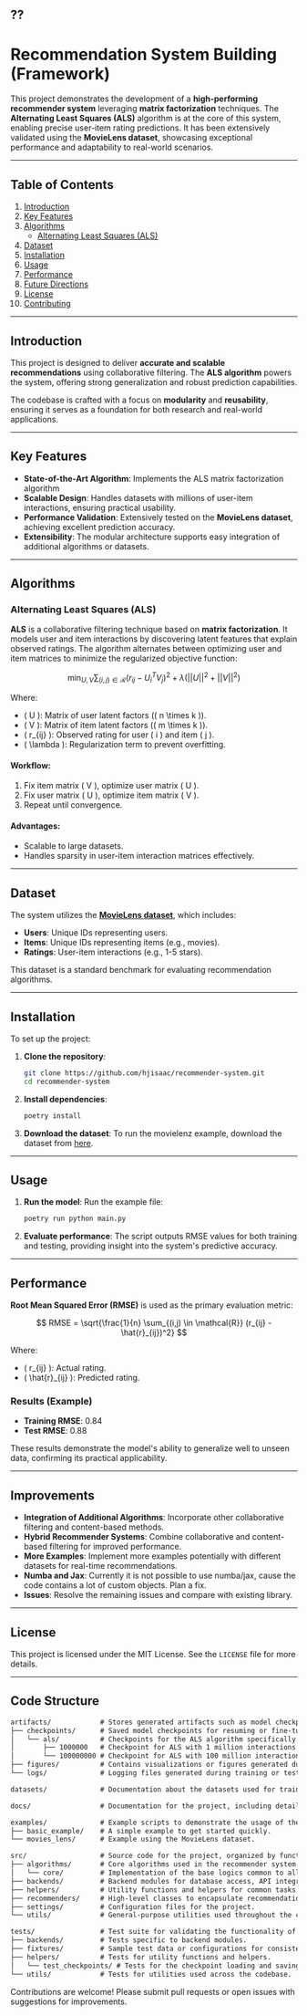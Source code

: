 ??
---

# Recommendation System Building (Framework)

This project demonstrates the development of a **high-performing recommender system** leveraging **matrix factorization** techniques. The **Alternating Least Squares (ALS)** algorithm is at the core of this system, enabling precise user-item rating predictions. It has been extensively validated using the **MovieLens dataset**, showcasing exceptional performance and adaptability to real-world scenarios.

---

## Table of Contents

1. [Introduction](#introduction)
2. [Key Features](#key-features)
3. [Algorithms](#algorithm)
   - [Alternating Least Squares (ALS)](#alternating-least-squares-als)
4. [Dataset](#dataset)
5. [Installation](#installation)
6. [Usage](#usage)
7. [Performance](#performance)
8. [Future Directions](#future-directions)
9. [License](#license)
10. [Contributing](#contributing)

---

## Introduction

This project is designed to deliver **accurate and scalable recommendations** using collaborative filtering. The **ALS algorithm** powers the system, offering strong generalization and robust prediction capabilities.

The codebase is crafted with a focus on **modularity** and **reusability**, ensuring it serves as a foundation for both research and real-world applications.

---

## Key Features

- **State-of-the-Art Algorithm**: Implements the ALS matrix factorization algorithm
- **Scalable Design**: Handles datasets with millions of user-item interactions, ensuring practical usability.
- **Performance Validation**: Extensively tested on the **MovieLens dataset**, achieving excellent prediction accuracy.
- **Extensibility**: The modular architecture supports easy integration of additional algorithms or datasets.

---

## Algorithms

### Alternating Least Squares (ALS)

**ALS** is a collaborative filtering technique based on **matrix factorization**. It models user and item interactions by discovering latent features that explain observed ratings. The algorithm alternates between optimizing user and item matrices to minimize the regularized objective function:

$$
\min_{U, V} \sum_{(i,j) \in \mathcal{R}} (r_{ij} - U_i^T V_j)^2 + \lambda (||U||^2 + ||V||^2)
$$

Where:
- \( U \): Matrix of user latent factors (\( n \times k \)).
- \( V \): Matrix of item latent factors (\( m \times k \)).
- \( r_{ij} \): Observed rating for user \( i \) and item \( j \).
- \( \lambda \): Regularization term to prevent overfitting.

#### Workflow:
1. Fix item matrix \( V \), optimize user matrix \( U \).
2. Fix user matrix \( U \), optimize item matrix \( V \).
3. Repeat until convergence.

#### Advantages:
- Scalable to large datasets.
- Handles sparsity in user-item interaction matrices effectively.

---

## Dataset

The system utilizes the [**MovieLens dataset**](https://grouplens.org/datasets/movielens/), which includes:
- **Users**: Unique IDs representing users.
- **Items**: Unique IDs representing items (e.g., movies).
- **Ratings**: User-item interactions (e.g., 1-5 stars).

This dataset is a standard benchmark for evaluating recommendation algorithms.

---

## Installation

To set up the project:

1. **Clone the repository**:
   ```bash
   git clone https://github.com/hjisaac/recommender-system.git
   cd recommender-system
   ```

2. **Install dependencies**:
   ```bash
   poetry install
   ```

3. **Download the dataset**:
   To run the movielenz example, download the dataset from [here](https://grouplens.org/datasets/movielens/).

---

## Usage

1. **Run the model**:
   Run the example file:
   ```bash
   poetry run python main.py
   ```

3. **Evaluate performance**:
   The script outputs RMSE values for both training and testing, providing insight into the system's predictive accuracy.

---

## Performance

**Root Mean Squared Error (RMSE)** is used as the primary evaluation metric:

$$
RMSE = \sqrt{\frac{1}{n} \sum_{(i,j) \in \mathcal{R}} (r_{ij} - \hat{r}_{ij})^2}
$$

Where:
- \( r_{ij} \): Actual rating.
- \( \hat{r}_{ij} \): Predicted rating.

### Results (Example)
- **Training RMSE**: 0.84
- **Test RMSE**: 0.88

These results demonstrate the model's ability to generalize well to unseen data, confirming its practical applicability.

---

## Improvements

- **Integration of Additional Algorithms**: Incorporate other collaborative filtering and content-based methods.
- **Hybrid Recommender Systems**: Combine collaborative and content-based filtering for improved performance.
- **More Examples**: Implement more examples potentially with different datasets for real-time recommendations.
- **Numba and Jax**: Currently it is not possible to use numba/jax, cause the code contains a lot of custom objects. Plan a fix.
- **Issues**: Resolve the remaining issues and compare with existing library.

---

## License

This project is licensed under the MIT License. See the `LICENSE` file for more details.

---

## Code Structure

```txt
artifacts/            # Stores generated artifacts such as model checkpoints, logs, and profiling data.
├── checkpoints/      # Saved model checkpoints for resuming or fine-tuning training.
│   └── als/          # Checkpoints for the ALS algorithm specifically.
│       ├── 1000000   # Checkpoint for ALS with 1 million interactions as limit of lines to load.
│       └── 100000000 # Checkpoint for ALS with 100 million interactions as limit of lines to load.
├── figures/          # Contains visualizations or figures generated during the project.
└── logs/             # Logging files generated during training or testing.

datasets/             # Documentation about the datasets used for training and evaluation of the recommender system.

docs/                 # Documentation for the project, including detailed explanations and guidelines.

examples/             # Example scripts to demonstrate the usage of the system.
├── basic_example/    # A simple example to get started quickly.
└── movies_lens/      # Example using the MovieLens dataset.

src/                  # Source code for the project, organized by functional modules.
├── algorithms/       # Core algorithms used in the recommender system.
│   └── core/         # Implementation of the base logics common to all the recommender algorithms.
├── backends/         # Backend modules for database access, API integrations, etc.
├── helpers/          # Utility functions and helpers for common tasks.
├── recommenders/     # High-level classes to encapsulate recommendation pipelines.
├── settings/         # Configuration files for the project.
└── utils/            # General-purpose utilities used throughout the codebase.

tests/                # Test suite for validating the functionality of the project.
├── backends/         # Tests specific to backend modules.
├── fixtures/         # Sample test data or configurations for consistent testing.
├── helpers/          # Tests for utility functions and helpers.
│   └── test_checkpoints/ # Tests for the checkpoint loading and saving functionality.
└── utils/            # Tests for utilities used across the codebase.


```

Contributions are welcome! Please submit pull requests or open issues with suggestions for improvements.


